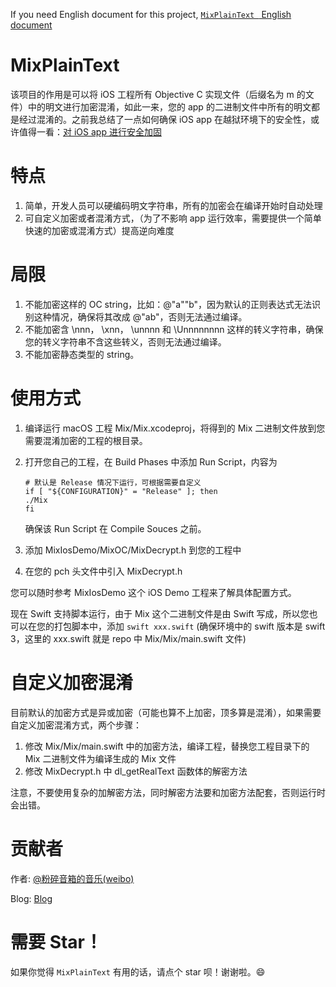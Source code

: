 If you need English document for this project, [`MixPlainText ` English document](https://github.com/danleechina/MixPlainText/blob/master/README-en.md)

# MixPlainText

该项目的作用是可以将 iOS 工程所有 Objective C 实现文件（后缀名为 m 的文件）中的明文进行加密混淆，如此一来，您的 app 的二进制文件中所有的明文都是经过混淆的。之前我总结了一点如何确保 iOS app 在越狱环境下的安全性，或许值得一看：[对 iOS app 进行安全加固](https://danleechina.github.io/ios-app-security-reinforce/)

# 特点

1. 简单，开发人员可以硬编码明文字符串，所有的加密会在编译开始时自动处理
2. 可自定义加密或者混淆方式，（为了不影响 app 运行效率，需要提供一个简单快速的加密或混淆方式）提高逆向难度

# 局限

1. 不能加密这样的 OC string，比如：@"a""b"，因为默认的正则表达式无法识别这种情况，确保将其改成 @"ab"，否则无法通过编译。
2. 不能加密含 \nnn， \xnn， \unnnn 和 \Unnnnnnnn 这样的转义字符串，确保您的转义字符串不含这些转义，否则无法通过编译。
3. 不能加密静态类型的 string。

# 使用方式

1. 编译运行 macOS 工程 Mix/Mix.xcodeproj，将得到的 Mix 二进制文件放到您需要混淆加密的工程的根目录。
2. 打开您自己的工程，在 Build Phases 中添加 Run Script，内容为

	```
	# 默认是 Release 情况下运行，可根据需要自定义
	if [ "${CONFIGURATION}" = "Release" ]; then
	./Mix
	fi
	```
	确保该 Run Script 在 Compile Souces 之前。
3. 添加 MixIosDemo/MixOC/MixDecrypt.h 到您的工程中
4. 在您的 pch 头文件中引入 MixDecrypt.h

您可以随时参考 MixIosDemo 这个 iOS Demo 工程来了解具体配置方式。

现在 Swift 支持脚本运行，由于 Mix 这个二进制文件是由 Swift 写成，所以您也可以在您的打包脚本中，添加 `swift xxx.swift` (确保环境中的 swift 版本是 swift 3，这里的 xxx.swift 就是 repo 中 Mix/Mix/main.swift 文件)

# 自定义加密混淆

目前默认的加密方式是异或加密（可能也算不上加密，顶多算是混淆），如果需要自定义加密混淆方式，两个步骤：

1. 修改 Mix/Mix/main.swift 中的加密方法，编译工程，替换您工程目录下的 Mix 二进制文件为编译生成的 Mix 文件
2. 修改 MixDecrypt.h 中 dl_getRealText 函数体的解密方法

注意，不要使用复杂的加解密方法，同时解密方法要和加密方法配套，否则运行时会出错。

# 贡献者

作者: [@粉碎音箱的音乐(weibo)](http://weibo.com/u/1172595722) 

Blog: [Blog](http://danleechina.github.io/)

# 需要 Star！

如果你觉得 `MixPlainText` 有用的话，请点个 star 呗！谢谢啦。😄


